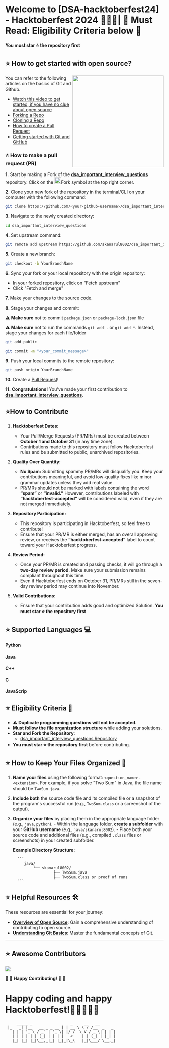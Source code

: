 # Welcome to [DSA-hacktoberfest24] - Hacktoberfest 2024 🐙🦥🎉|  🚨 Must Read: Eligibility Criteria below 🚫

**You must star ⭐ the repository first**

## ⭐ How to get started with open source?

<img src="https://github.com/Vi1234sh12/Face-X/blob/master/.github/Assests/isometric.png" height="290px" align="right"/>

You can refer to the following articles on the basics of Git and Github.

- [Watch this video to get started, if you have no clue about open source](https://youtu.be/SYtPC9tHYyQ)
- [Forking a Repo](https://help.github.com/en/github/getting-started-with-github/fork-a-repo)
- [Cloning a Repo](https://help.github.com/en/desktop/contributing-to-projects/creating-a-pull-request)
- [How to create a Pull Request](https://opensource.com/article/19/7/create-pull-request-github)
- [Getting started with Git and GitHub](https://towardsdatascience.com/getting-started-with-git-and-github-6fcd0f2d4ac6)

### ⭐ How to make a pull request (PR)

**1.** Start by making a Fork of the [**dsa_important_interview_questions**](https://github.com/skanarul8002/dsa_important_interview_questions) repository. Click on the <a href="https://github.com/skanarul8002/dsa_important_interview_questions/fork"><img src="https://i.imgur.com/G4z1kEe.png" height="21" width="21"></a>Fork symbol at the top right corner.

**2.** Clone your new fork of the repository in the terminal/CLI on your computer with the following command:

```bash
git clone https://github.com/<your-github-username>/dsa_important_interview_questions
```

**3.** Navigate to the newly created directory:

```bash
cd dsa_important_interview_questions
```

**4.** Set upstream command:

```bash
git remote add upstream https://github.com/skanarul8002/dsa_important_interview_questions.git
```

**5.** Create a new branch:

```bash
git checkout -b YourBranchName
```

**6.** Sync your fork or your local repository with the origin repository:

- In your forked repository, click on "Fetch upstream"
- Click "Fetch and merge"

**7.** Make your changes to the source code.

**8.** Stage your changes and commit:

⚠️ **Make sure** not to commit `package.json` or `package-lock.json` file

⚠️ **Make sure** not to run the commands `git add .` or `git add *`. Instead, stage your changes for each file/folder

```bash
git add public
```

```bash
git commit -m "<your_commit_message>"
```

**9.** Push your local commits to the remote repository:

```bash
git push origin YourBranchName
```

**10.** Create a [Pull Request](https://help.github.com/en/github/collaborating-with-issues-and-pull-requests/creating-a-pull-request)!

**11.** **Congratulations!** You've made your first contribution to [**dsa_important_interview_questions**](https://github.com/skanarul8002/dsa_important_interview_questions).

## ⭐How to Contribute

1. **Hacktoberfest Dates:**

   - Your Pull/Merge Requests (PR/MRs) must be created between **October 1 and October 31** (in any time zone).
   - Contributions made to this repository must follow Hacktoberfest rules and be submitted to public, unarchived repositories.

2. **Quality Over Quantity:**

   - **No Spam:** Submitting spammy PR/MRs will disqualify you. Keep your contributions meaningful, and avoid low-quality fixes like minor grammar updates unless they add real value.
   - PR/MRs should not be marked with labels containing the word **“spam”** or **“invalid.”** However, contributions labeled with **“hacktoberfest-accepted”** will be considered valid, even if they are not merged immediately.

3. **Repository Participation:**

   - This repository is participating in Hacktoberfest, so feel free to contribute!
   - Ensure that your PR/MR is either merged, has an overall approving review, or receives the **“hacktoberfest-accepted”** label to count toward your Hacktoberfest progress.

4. **Review Period:**

   - Once your PR/MR is created and passing checks, it will go through a **two-day review period**. Make sure your submission remains compliant throughout this time.
   - Even if Hacktoberfest ends on October 31, PR/MRs still in the seven-day review period may continue into November.

5. **Valid Contributions:**
   - Ensure that your contribution adds good and optimized Solution. **You must star ⭐ the repository first**

## ⭐ Supported Languages 💻

#### Python
#### Java
#### C++
#### C
#### JavaScrip

## ⭐ Eligibility Criteria 🚫

- **⚠️ Duplicate programming questions will not be accepted.**
- **Must follow the file organization structure** while adding your solutions.
- **Star and Fork the Repository**:
  - [dsa_important_interview_questions Repository](https://github.com/skanarul8002/dsa_important_interview_questions)
- **You must star ⭐ the repository first** before contributing.

## ⭐ How to Keep Your Files Organized 📂
  
  1. **Name your files** using the following format: `<question_name>.<extension>`. For example, if you solve "Two Sum" in Java, the file name
        should be `TwoSum.java`.
  2. **Include both** the source code file and its compiled file or a snapshot of the program's successful run (e.g., `TwoSum.class` or a
        screenshot of the output).
  3. **Organize your files** by placing them in the appropriate language folder (e.g., `java`, `python`).
              - Within the language folder, **create a subfolder** with your **GitHub username** (e.g., `java/skanarul8002`).
              - Place both your source code and additional files (e.g., compiled `.class` files or screenshots) in your created subfolder.

        **Example Directory Structure:**

           ```
              java/
                  └── skanarul8002/
                           ├── TwoSum.java
                           ├── TwoSum.class or proof of runs
           ```

## ⭐ Helpful Resources 🛠️

These resources are essential for your journey:

- **[Overview of Open Source](https://kushaldas.hashnode.dev/hacktoberfest-everything-you-need-to-know)**: Gain a comprehensive understanding of contributing to open source.
- **[Understanding Git Basics](https://kushaldas.hashnode.dev/essential-git-commands-a-beginners-guide-to-version-control)**: Master the fundamental concepts of Git.

---

## ⭐ Awesome Contributors 

<a href="https://github.com/skanarul8002/dsa_important_interview_questions/graphs/contributors">
  <img src="https://contrib.rocks/image?repo=skanarul8002/dsa_important_interview_questions" />
</a>

:tada: :confetti_ball: **Happy Contributing!** :confetti_ball: :tada:

   # Happy coding and happy Hacktoberfest!👨‍💻👩‍💻🦥  

```
     _____ _                 _     __   __
 |_   _| |__   __ _ _ __ | | __ \ \ / /__  _   _
   | | | '_ \ / _` | '_ \| |/ /  \ V / _ \| | | |
   | | | | | | (_| | | | |   <    | | (_) | |_| |
   |_| |_| |_|\__,_|_| |_|_|\_\   |_|\___/ \__,_|
```

